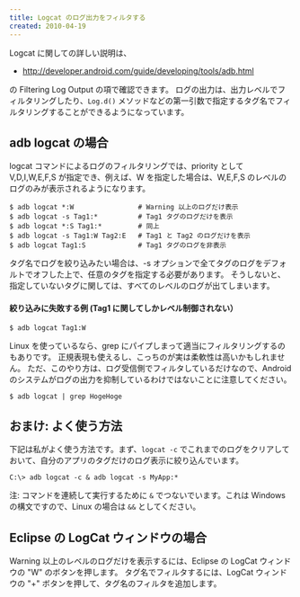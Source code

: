 ```yaml
---
title: Logcat のログ出力をフィルタする
created: 2010-04-19
---
```


Logcat に関しての詳しい説明は、

- http://developer.android.com/guide/developing/tools/adb.html

の Filtering Log Output の項で確認できます。
ログの出力は、出力レベルでフィルタリングしたり、`Log.d()` メソッドなどの第一引数で指定するタグ名でフィルタリングすることができるようになっています。

adb logcat の場合
----

logcat コマンドによるログのフィルタリングでは、priority として V,D,I,W,E,F,S が指定でき、例えば、W を指定した場合は、W,E,F,S のレベルのログのみが表示されるようになります。

```
$ adb logcat *:W                # Warning 以上のログだけ表示
$ adb logcat -s Tag1:*          # Tag1 タグのログだけを表示
$ adb logcat *:S Tag1:*         # 同上
$ adb logcat -s Tag1:W Tag2:E   # Tag1 と Tag2 のログだけを表示
$ adb logcat Tag1:S             # Tag1 タグのログを非表示
```

タグ名でログを絞り込みたい場合は、-s オプションで全てタグのログをデフォルトでオフした上で、任意のタグを指定する必要があります。
そうしないと、指定していないタグに関しては、すべてのレベルのログが出てしまいます。

#### 絞り込みに失敗する例 (Tag1 に関してしかレベル制御されない）

```
$ adb logcat Tag1:W
```

Linux を使っているなら、grep にパイプしまって適当にフィルタリングするのもありです。
正規表現も使えるし、こっちのが実は柔軟性は高いかもしれません。
ただ、このやり方は、ログ受信側でフィルタしているだけなので、Android のシステムがログの出力を抑制しているわけではないことに注意してください。

```
$ adb logcat | grep HogeHoge
```


おまけ: よく使う方法
----

下記は私がよく使う方法です。まず、`logcat -c` でこれまでのログをクリアしておいて、自分のアプリのタグだけのログ表示に絞り込んでいます。

```
C:\> adb logcat -c & adb logcat -s MyApp:*
```

注: コマンドを連続して実行するために `&` でつないでいます。これは Windows の構文ですので、Linux の場合は `&&` としてください。


Eclipse の LogCat ウィンドウの場合
----

Warning 以上のレベルのログだけを表示するには、Eclipse の LogCat ウィンドウの "W" のボタンを押します。
タグ名でフィルタするには、LogCat ウィンドウの "+" ボタンを押して、タグ名のフィルタを追加します。


